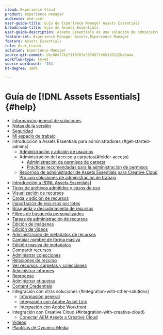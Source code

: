 ```yaml
---
cloud: Experience Cloud
product: experience manager
audience: end-user
user-guide-title: Guía de Experience Manager Assets Essentials
breadcrumb-title: Guía de Assets Essentials
user-guide-description: Assets Essentials es una solución de administración de recursos ligera que funciona desde otras aplicaciones de Experience Cloud.
feature-set: Experience Manager Assets,Experience Manager
feature: Assets Essentials
role: User,Leader
solution: Experience Manager
source-git-commit: bbc08d7762f1f8f87e5874977b65136522ba8a4a
workflow-type: tm+mt
source-wordcount: '154'
ht-degree: 100%

---
```



# Guía de [!DNL Assets Essentials] {#help}

+ [Información general de soluciones](introduction.md)
+ [Notas de la versión](release-notes.md)
+ [Seguridad](security-overview.md)
+ [Mi espacio de trabajo](my-workspace.md)
+ Introducción a Assets Essentials para administradores {#get-started-admins}
   + [Administración y adición de usuarios](deploy-administer.md)
   + Administración del acceso a carpetas{#folder-access}
      + [Administración de permisos de carpeta](manage-permissions.md)
      + [Prácticas recomendadas para la administración de permisos](permission-management-best-practices.md)
   + [Recorrido de administrador de Assets Essentials para Creative Cloud Pro con soluciones de administración de trabajo](assets-essentials-cc-pro-work-management-admin-journey.md)
+ [Introducción a [!DNL Assets Essentials]](get-started.md)
+ [Tipos de archivos admitidos y casos de uso](supported-file-formats.md)
+ [Visualización de recursos](navigate-view.md)
+ [Carga y adición de recursos](add-delete.md)
+ [Importación de recursos por lotes](bulk-import-assets-view.md)
+ [Búsqueda y descubrimiento de recursos](search.md)
+ [Filtros de búsqueda personalizados](custom-search-filters.md)
+ [Tareas de administración de recursos](manage-organize.md)
+ [Edición de imágenes](edit-images.md)
+ [Edición de vídeos](edit-videos.md)
+ [Administración de metadatos de recursos](metadata.md)
+ [Cambiar nombre de forma masiva](bulk-rename.md)
+ [Edición masiva de metadatos](/help/using/bulk-metadata-edit.md)
+ [Compartir recursos](share-links-for-assets.md)
+ [Administrar colecciones](manage-collections.md)
+ [Relaciones de recurso](asset-relations.md)
+ [Ver recursos, carpetas y colecciones](manage-notifications.md)
+ [Administrar informes](manage-reports.md)
+ [Reproceso](reprocessing.md)
+ [Administrar etiquetas](tagging-management.md)
+ [Content Credentials](/help/using/content-credentials.md)
+ Integración con otras soluciones {#integration-with-other-solutions}
   + [Información general](integration.md)
   + [Integración con Adobe Asset Link](integrate-with-creative-cloud.md)
   + [Integración con Adobe Workfront](integrate-with-workfront.md)
+ Integración con Creative Cloud {#integration-with-creative-cloud}
   + [Conectar AEM Assets a Creative Cloud](connect-assets-with-creative-cloud.md)
+ [Vídeos](https://experienceleague.adobe.com/docs/experience-manager-learn/assets-essentials/overview.html?lang=es)
+ [Plantillas de Dynamic Media](dynamic-media-templates.md)

